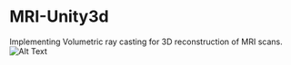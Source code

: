 # MRI-Unity3d
Implementing Volumetric ray casting for 3D reconstruction of MRI scans.
![Alt Text](http://giphy.com/gifs/3o6ZtfAuNVPL1e1bE)
